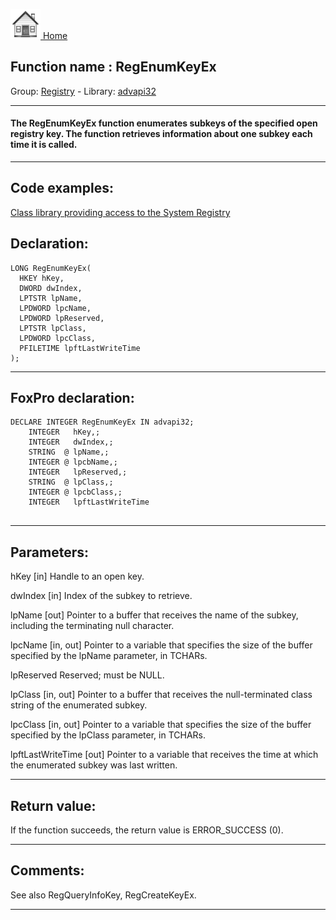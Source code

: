 [<img src="../../images/home.png"> Home ](https://github.com/VFPX/Win32API)  

## Function name : RegEnumKeyEx
Group: [Registry](../../functions_group.md#Registry)  -  Library: [advapi32](../../libraries.md#advapi32)  
***  


#### The RegEnumKeyEx function enumerates subkeys of the specified open registry key. The function retrieves information about one subkey each time it is called.
***  


## Code examples:
[Class library providing access to the System Registry](../../samples/sample_472.md)  

## Declaration:
```foxpro  
LONG RegEnumKeyEx(
  HKEY hKey,
  DWORD dwIndex,
  LPTSTR lpName,
  LPDWORD lpcName,
  LPDWORD lpReserved,
  LPTSTR lpClass,
  LPDWORD lpcClass,
  PFILETIME lpftLastWriteTime
);  
```  
***  


## FoxPro declaration:
```foxpro  
DECLARE INTEGER RegEnumKeyEx IN advapi32;
	INTEGER   hKey,;
	INTEGER   dwIndex,;
	STRING  @ lpName,;
	INTEGER @ lpcbName,;
	INTEGER   lpReserved,;
	STRING  @ lpClass,;
	INTEGER @ lpcbClass,;
	INTEGER   lpftLastWriteTime
  
```  
***  


## Parameters:
hKey 
[in] Handle to an open key.

dwIndex 
[in] Index of the subkey to retrieve.

lpName 
[out] Pointer to a buffer that receives the name of the subkey, including the terminating null character.

lpcName 
[in, out] Pointer to a variable that specifies the size of the buffer specified by the lpName parameter, in TCHARs. 

lpReserved 
Reserved; must be NULL. 

lpClass 
[in, out] Pointer to a buffer that receives the null-terminated class string of the enumerated subkey.

lpcClass 
[in, out] Pointer to a variable that specifies the size of the buffer specified by the lpClass parameter, in TCHARs.

lpftLastWriteTime 
[out] Pointer to a variable that receives the time at which the enumerated subkey was last written.   
***  


## Return value:
If the function succeeds, the return value is ERROR_SUCCESS (0).  
***  


## Comments:
See also RegQueryInfoKey, RegCreateKeyEx.  
  
***  

